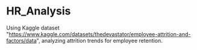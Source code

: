# HR_Analysis
Using Kaggle dataset "https://www.kaggle.com/datasets/thedevastator/employee-attrition-and-factors/data", analyzing attrition trends for employee retention. 
